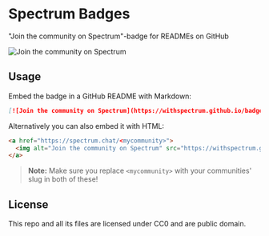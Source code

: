 # Spectrum Badges

"Join the community on Spectrum"-badge for READMEs on GitHub

![Join the community on Spectrum](https://withspectrum.github.io/badge/badge.svg)

## Usage

Embed the badge in a GitHub README with Markdown:

```markdown
[![Join the community on Spectrum](https://withspectrum.github.io/badge/badge.svg)](https://spectrum.chat/<mycommunity>)
```

Alternatively you can also embed it with HTML:

```html
<a href="https://spectrum.chat/<mycommunity>">
  <img alt="Join the community on Spectrum" src="https://withspectrum.github.io/badge/badge.svg" />
</a>
```

> **Note:** Make sure you replace `<mycommunity>` with your communities' slug in both of these!

## License

This repo and all its files are licensed under CC0 and are public domain.

